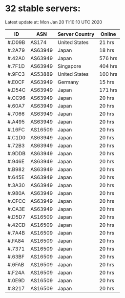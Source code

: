 # 32 stable servers:

Latest update at: Mon Jan 20 11:10:10 UTC 2020

| ID | ASN | Server Country | Online |
| -- | --- | -------------- | ------ |
| #.D09B | AS174 | United States | 21 hrs |
| #.2A79 | AS63949 | Japan | 18 hrs |
| #.42A0 | AS63949 | Japan | 576 hrs |
| #.7F1D | AS63949 | Singapore | 404 hrs |
| #.9FC3 | AS53889 | United States | 100 hrs |
| #.E0CF | AS63949 | Germany | 15 hrs |
| #.D54C | AS63949 | Japan | 171 hrs |
| #.CC96 | AS63949 | Japan | 20 hrs |
| #.60A7 | AS63949 | Japan | 20 hrs |
| #.7066 | AS63949 | Japan | 20 hrs |
| #.A495 | AS63949 | Japan | 20 hrs |
| #.16FC | AS16509 | Japan | 20 hrs |
| #.C1D0 | AS63949 | Japan | 20 hrs |
| #.72B3 | AS63949 | Japan | 20 hrs |
| #.9DDB | AS63949 | Japan | 20 hrs |
| #.946E | AS63949 | Japan | 20 hrs |
| #.B982 | AS63949 | Japan | 20 hrs |
| #.645E | AS63949 | Japan | 20 hrs |
| #.3A30 | AS63949 | Japan | 20 hrs |
| #.980A | AS63949 | Japan | 20 hrs |
| #.CFCC | AS63949 | Japan | 20 hrs |
| #.CA3E | AS63949 | Japan | 20 hrs |
| #.D5D7 | AS16509 | Japan | 20 hrs |
| #.42CD | AS16509 | Japan | 20 hrs |
| #.7A4B | AS16509 | Japan | 20 hrs |
| #.FA84 | AS16509 | Japan | 20 hrs |
| #.7371 | AS16509 | Japan | 20 hrs |
| #.63BF | AS16509 | Japan | 20 hrs |
| #.6FAB | AS16509 | Japan | 20 hrs |
| #.F24A | AS16509 | Japan | 20 hrs |
| #.0E9D | AS16509 | Japan | 20 hrs |
| #.8217 | AS16509 | Japan | 20 hrs |

